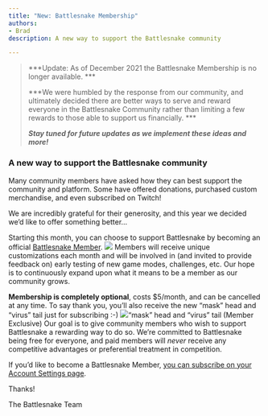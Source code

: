 ```yaml
---
title: "New: Battlesnake Membership"
authors:
- Brad
description: A new way to support the Battlesnake community

---
```


> ***Update: As of December 2021 the Battlesnake Membership is no longer available. ***
> 
> ***We were humbled by the response from our community, and ultimately decided there are better ways to serve and reward everyone in the Battlesnake Community rather than limiting a few rewards to those able to support us financially. ***
> 
> ***Stay tuned for future updates as we implement these ideas and more!***

### A new way to support the Battlesnake community

Many community members have asked how they can best support the community and platform. Some have offered donations, purchased custom merchandise, and even subscribed on Twitch!

We are incredibly grateful for their generosity, and this year we decided we’d like to offer something better…

Starting this month, you can choose to support Battlesnake by becoming an official [Battlesnake Member](https://play.battlesnake.com/account/settings/#membership).
![](./img/-Wn2_zzMiltUOhiFsS_HdNQ.png)
Members will receive unique customizations each month and will be involved in (and invited to provide feedback on) early testing of new game modes, challenges, etc. Our hope is to continuously expand upon what it means to be a member as our community grows.

**Membership is completely optional**, costs $5/month, and can be cancelled at any time. To say thank you, you’ll also receive the new “mask” head and “virus” tail just for subscribing :-)
![](./img/-dDF3uHQZe3FBXkd5nhnL6g.png)“mask” head and “virus” tail (Member Exclusive)
Our goal is to give community members who wish to support Battlesnake a rewarding way to do so. We’re committed to Battlesnake being free for everyone, and paid members will *never* receive any competitive advantages or preferential treatment in competition.

If you’d like to become a Battlesnake Member, [you can subscribe on your Account Settings page](https://play.battlesnake.com/account/settings/#membership).

Thanks!

The Battlesnake Team
